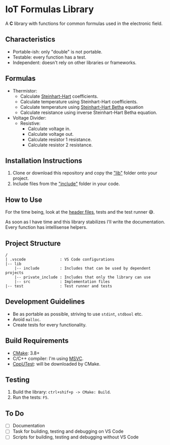 # IoT Formulas Library

A **C** library with functions for common formulas used in the electronic field.  

## Characteristics

* Portable-ish: only "double" is not portable.
* Testable: every function has a test.
* Independent: doesn't rely on other libraries or frameworks.

## Formulas

* Thermistor:
  * Calculate [Steinhart-Hart](https://en.wikipedia.org/wiki/Steinhart%E2%80%93Hart_equation) coefficients.
  * Calculate temperature using Steinhart-Hart coefficients.
  * Calculate temperature using [Steinhart-Hart Betha](https://en.wikipedia.org/wiki/Thermistor) equation
  * Calculate resistance using inverse Steinhart-Hart Betha equation.
* Voltage Divider:
  * Resistive:
    * Calculate voltage in.
    * Calculate voltage out.
    * Calculate resistor 1 resistance.
    * Calculate resistor 2 resistance.

## Installation Instructions

1. Clone or download this repository and copy the ["lib"](/lib/) folder onto your project.
2. Include files from the ["include"](/lib/include) folder in your code.

## How to Use

For the time being, look at the [header files](/lib/include/), tests and the test runner 😅.  

As soon as I have time and this library stabilizes I'll write the documentation. Every function has intellisense helpers.

## Project Structure

```text
/
| .vscode               : VS Code configurations
|-- lib
    |-- include         : Includes that can be used by dependent projects
    |-- private_include : Includes that only the library can use
    |-- src             : Implementation files
|-- test                : Test runner and tests
```

## Development Guidelines

* Be as portable as possible, striving to use `stdint`, `stdbool` etc.
* Avoid `malloc`.
* Create tests for every functionality.

## Build Requirements

* [CMake](https://cmake.org/): 3.8+
* C/C++ compiler: I'm using [MSVC](https://visualstudio.microsoft.com/vs/features/cplusplus/).
* [CppUTest](https://github.com/cpputest/cpputest): will be downloaded by CMake.

## Testing

1. Build the library: `ctrl+shif+p -> CMake: Build`.
2. Run the tests: `F5`.

## To Do

* [ ] Documentation
* [ ] Task for building, testing and debugging on VS Code
* [ ] Scripts for building, testing and debugging without VS Code
